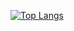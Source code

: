 [![Top Langs](https://github-readme-stats.vercel.app/api/top-langs/?username=aeroraven&layout=compact)](https://github.com/anuraghazra/github-readme-stats)
